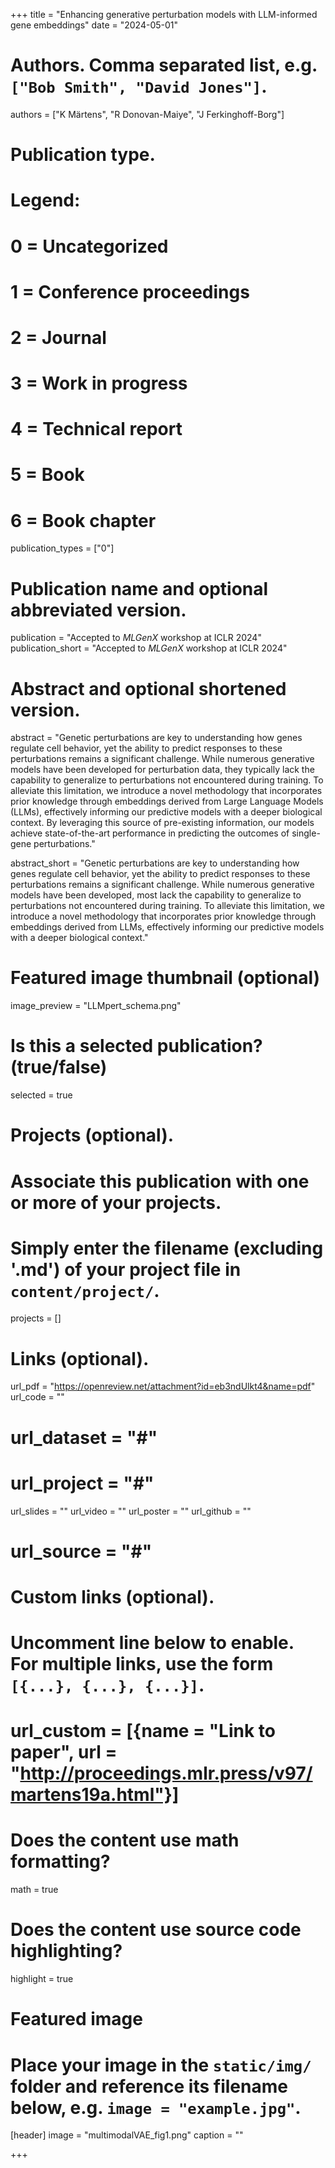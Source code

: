 +++
title = "Enhancing generative perturbation models with LLM-informed gene embeddings"
date = "2024-05-01"

# Authors. Comma separated list, e.g. `["Bob Smith", "David Jones"]`.
authors = ["K Märtens", "R Donovan-Maiye", "J Ferkinghoff-Borg"]

# Publication type.
# Legend:
# 0 = Uncategorized
# 1 = Conference proceedings
# 2 = Journal
# 3 = Work in progress
# 4 = Technical report
# 5 = Book
# 6 = Book chapter
publication_types = ["0"]

# Publication name and optional abbreviated version.
publication = "Accepted to *MLGenX* workshop at ICLR 2024"
publication_short = "Accepted to *MLGenX* workshop at ICLR 2024"

# Abstract and optional shortened version.
abstract = "Genetic perturbations are key to understanding how genes regulate cell behavior, yet the ability to predict responses to these perturbations remains a significant challenge. While numerous generative models have been developed for perturbation data, they typically lack the capability to generalize to perturbations not encountered during training. To alleviate this limitation, we introduce a novel methodology that incorporates prior knowledge through embeddings derived from Large Language Models (LLMs), effectively informing our predictive models with a deeper biological context. By leveraging this source of pre-existing information, our models achieve state-of-the-art performance in predicting the outcomes of single-gene perturbations."

abstract_short = "Genetic perturbations are key to understanding how genes regulate cell behavior, yet the ability to predict responses to these perturbations remains a significant challenge. While numerous generative models have been developed, most lack the capability to generalize to perturbations not encountered during training. To alleviate this limitation, we introduce a novel methodology that incorporates prior knowledge through embeddings derived from LLMs, effectively informing our predictive models with a deeper biological context."

# Featured image thumbnail (optional)
image_preview = "LLMpert_schema.png"

# Is this a selected publication? (true/false)
selected = true

# Projects (optional).
#   Associate this publication with one or more of your projects.
#   Simply enter the filename (excluding '.md') of your project file in `content/project/`.
projects = []

# Links (optional).
url_pdf = "https://openreview.net/attachment?id=eb3ndUlkt4&name=pdf"
url_code = ""
# url_dataset = "#"
# url_project = "#"
url_slides = ""
url_video = ""
url_poster = ""
url_github = ""
# url_source = "#"

# Custom links (optional).
#   Uncomment line below to enable. For multiple links, use the form `[{...}, {...}, {...}]`.
# url_custom = [{name = "Link to paper", url = "http://proceedings.mlr.press/v97/martens19a.html"}]

# Does the content use math formatting?
math = true

# Does the content use source code highlighting?
highlight = true

# Featured image
# Place your image in the `static/img/` folder and reference its filename below, e.g. `image = "example.jpg"`.
[header]
image = "multimodalVAE_fig1.png"
caption = ""

+++
